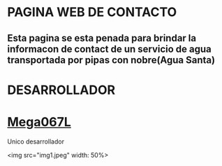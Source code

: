 <h1>PAGINA WEB DE CONTACTO<H2>
<div>Esta pagina se esta penada para brindar la informacon de contact de un servicio de agua transportada por pipas con nobre(Agua Santa)</div>
<h1>DESARROLLADOR</h1>
<h1><a href="https://github.com/mega067" >Mega067L</a></h1>
<div>Unico desarrollador</div>

<img src="img1.jpeg" width: 50%>